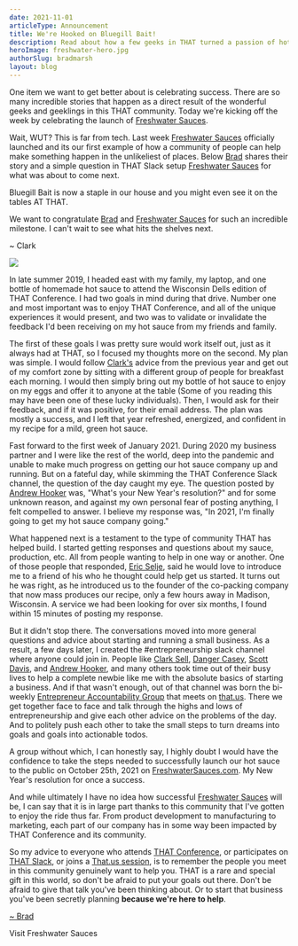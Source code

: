 ```yaml
---
date: 2021-11-01
articleType: Announcement
title: We're Hooked on Bluegill Bait!
description: Read about how a few geeks in THAT turned a passion of hot sauce into reality.
heroImage: freshwater-hero.jpg
authorSlug: bradmarsh
layout: blog
---
```


<script>
	export let slug;
	
	import image from '$blog/image';
	import { Standard as StandardLink } from '$elements/links';


	const { cdnUrl } = image(slug);

</script>

One item we want to get better about is celebrating success. There are so many incredible stories that happen as a direct result of the wonderful geeks and geeklings in this THAT community. Today we're kicking off the week by celebrating the launch of [Freshwater Sauces](https://www.freshwatersauces.com/).

Wait, WUT? This is far from tech. Last week [Freshwater Sauces](https://www.freshwatersauces.com/) officially launched and its our first example of how a community of people can help make something happen in the unlikeliest of places. Below [Brad](https://that.us/members/bradmarsh/) shares their story and a simple question in THAT Slack setup [Freshwater Sauces](https://www.freshwatersauces.com/) for what was about to come next.

Bluegill Bait is now a staple in our house and you might even see it on the tables AT THAT.

We want to congratulate [Brad](https://that.us/members/bradmarsh/) and [Freshwater Sauces](https://www.freshwatersauces.com/) for such an incredible milestone. I can't wait to see what hits the shelves next.

~ Clark

<div class="w-full grid place-content-center">
	<img class="w-[300px] lazyload" src={cdnUrl("freshwater-logo-blue.png")}>
</div>

In late summer 2019, I headed east with my family, my laptop, and one bottle of homemade hot sauce to attend the Wisconsin Dells edition of THAT Conference. I had two goals in mind during that drive. Number one and most important was to enjoy THAT Conference, and all of the unique experiences it would present, and two was to validate or invalidate the feedback I'd been receiving on my hot sauce from my friends and family.

The first of these goals I was pretty sure would work itself out, just as it always had at THAT, so I focused my thoughts more on the second. My plan was simple. I would follow [Clark's](https://that.us/members/clark/) advice from the previous year and get out of my comfort zone by sitting with a different group of people for breakfast each morning. I would then simply bring out my bottle of hot sauce to enjoy on my eggs and offer it to anyone at the table (Some of you reading this may have been one of these lucky individuals). Then, I would ask for their feedback, and if it was positive, for their email address. The plan was mostly a success, and I left that year refreshed, energized, and confident in my recipe for a mild, green hot sauce.

Fast forward to the first week of January 2021. During 2020 my business partner and I were like the rest of the world, deep into the pandemic and unable to make much progress on getting our hot sauce company up and running. But on a fateful day, while skimming the THAT Conference Slack channel, the question of the day caught my eye. The question posted by [Andrew Hooker](https://that.us/members/geekoncoffee/) was, "What's your New Year's resolution?" and for some unknown reason, and against my own personal fear of posting anything, I felt compelled to answer. I believe my response was, "In 2021, I'm finally going to get my hot sauce company going."

What happened next is a testament to the type of community THAT has helped build. I started getting responses and questions about my sauce, production, etc. All from people wanting to help in one way or another. One of those people that responded, [Eric Selje](https://that.us/members/eselje/), said he would love to introduce me to a friend of his who he thought could help get us started. It turns out he was right, as he introduced us to the founder of the co-packing company that now mass produces our recipe, only a few hours away in Madison, Wisconsin. A service we had been looking for over six months, I found within 15 minutes of posting my response.

But it didn't stop there. The conversations moved into more general questions and advice about starting and running a small business. As a result, a few days later, I created the #entrepreneurship slack channel where anyone could join in. People like [Clark Sell](https://that.us/members/clark/), [Danger Casey](https://that.us/members/caseysoftware/), [Scott Davis](https://that.us/members/scott_davis/), and [Andrew Hooker](https://that.us/members/geekoncoffee/), and many others took time out of their busy lives to help a complete newbie like me with the absolute basics of starting a business. And if that wasn't enough, out of that channel was born the bi-weekly [Entrepreneur Accountability Group](https://that.us/communities/entrepreneur/) that meets on [that.us](http://that.us/). There we get together face to face and talk through the highs and lows of entrepreneurship and give each other advice on the problems of the day. And to politely push each other to take the small steps to turn dreams into goals and goals into actionable todos.

A group without which, I can honestly say, I highly doubt I would have the confidence to take the steps needed to successfully launch our hot sauce to the public on October 25th, 2021 on [FreshwaterSauces.com](https://freshwatersauces.com/). My New Year's resolution for once a success.

And while ultimately I have no idea how successful [Freshwater Sauces](https://www.freshwatersauces.com/) will be, I can say that it is in large part thanks to this community that I've gotten to enjoy the ride thus far. From product development to manufacturing to marketing, each part of our company has in some way been impacted by THAT Conference and its community.

So my advice to everyone who attends [THAT Conference](https://thatconference.com), or participates on [THAT Slack](https://that.us/signup), or joins a [That.us session](http://that.us/activities), is to remember the people you meet in this community genuinely want to help you. THAT is a rare and special gift in this world, so don't be afraid to put your goals out there. Don't be afraid to give that talk you've been thinking about. Or to start that business you've been secretly planning **because we're here to help**.

[~ Brad](https://that.us/members/bradmarsh/)

<div class="py-10 w-full grid place-content-center">
	<StandardLink href="https://www.freshwatersauces.com/">Visit Freshwater Sauces</StandardLink>
</div>
